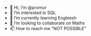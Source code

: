 - 👋 Hi, I’m @prxmur
- 👀 I’m interested in SQL
- 🌱 I’m currently learning Engleesh
- 💞️ I’m looking to collaborate on Maths
- 📫 How to reach me "NOT POSSIBLE"

<!---
prxmur/prxmur is a ✨ special ✨ repository because its `README.md` (this file) appears on your GitHub profile.
You can click the Preview link to take a look at your changes.
--->
